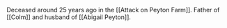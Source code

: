 Deceased around 25 years ago in the [[Attack on Peyton Farm]].
Father of [[Colm]] and husband of [[Abigail Peyton]].